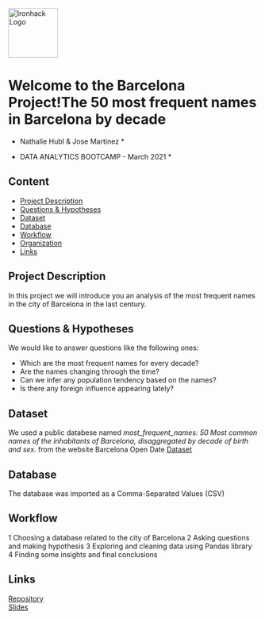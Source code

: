 <img src="https://bit.ly/2VnXWr2" alt="Ironhack Logo" width="100"/>

# Welcome to the Barcelona Project!The 50 most frequent names in Barcelona by decade
* Nathalie Hubl & Jose Martinez *

* DATA ANALYTICS BOOTCAMP - March 2021 *

## Content
- [Project Description](#project-description)
- [Questions & Hypotheses](#questions-hypotheses)
- [Dataset](#dataset)
- [Database](#database)
- [Workflow](#workflow)
- [Organization](#organization)
- [Links](#links)


## Project Description
In this project we will introduce you an analysis of the most frequent names in the city of Barcelona in the last century.


## Questions & Hypotheses
We would like to answer questions like the following ones:
- Which are the most frequent names for every decade?
- Are the names changing through the time?
- Can we infer any population tendency based on the names?
- Is there any foreign influence appearing lately?


## Dataset
We used a public databese named *most_frequent_names: 50 Most common names of the inhabitants of Barcelona, disaggregated by decade of birth and sex.* from the website Barcelona Open Date [Dataset](https://opendata-ajuntament.barcelona.cat/data/en/organization/demografia)

## Database
The database was imported as a Comma-Separated Values (CSV)

## Workflow
1 Choosing a database related to the city of Barcelona
2 Asking questions and making hypothesis
3 Exploring and cleaning data using Pandas library
4 Finding some insights and final conclusions

## Links

[Repository](https://github.com/JoseMtnz/Project-Week-2-Barcelona)  
[Slides](https://www.canva.com/design/DAEabAC4BFg/88ThwOD9WgcA52SttA_IxQ/view?utm_content=DAEabAC4BFg&utm_campaign=designshare&utm_medium=link&utm_source=sharebutton)  

